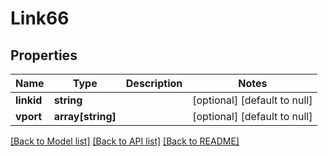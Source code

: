 # Link66

## Properties
Name | Type | Description | Notes
------------ | ------------- | ------------- | -------------
**linkid** | **string** |  | [optional] [default to null]
**vport** | **array[string]** |  | [optional] [default to null]

[[Back to Model list]](../README.md#documentation-for-models) [[Back to API list]](../README.md#documentation-for-api-endpoints) [[Back to README]](../README.md)


